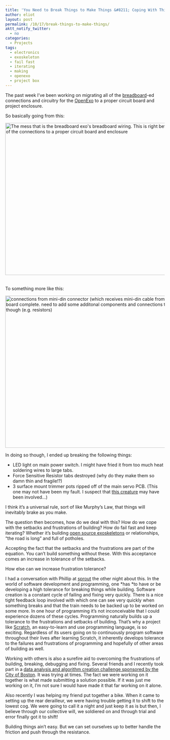 ```yaml
---
title: 'You Need to Break Things to Make Things &#8211; Coping With This Truth'
author: eliot
layout: post
permalink: /10/17/break-things-to-make-things/
aktt_notify_twitter:
  - no
categories:
  - Projects
tags:
  - electronics
  - exoskeleton
  - fail fast
  - iterating
  - making
  - openexo
  - project box
---
```

The past week I&#8217;ve been working on migrating all of the [breadboard][1]-ed connections and circuitry for the [OpenExo][2] to a proper circuit board and project enclosure.

So basically going from this:

<img class="pie-img" title="Breadboard Chaos" src="http://lh5.ggpht.com/-Z-prVf1nqy0/TpvAmdosgJI/AAAAAAAACT4/kvcsxLBNZH8/CIMG2848.JPG?imgmax=640" alt="The mess that is the breadboard exo's breadboard wiring. This is right before transferring all of the connections to a proper circuit board and enclosure" width="640" height="480" /><img style="margin: 10px 10px 10px 10px;" alt="" />

To something more like this:

<img class="pie-img" title="Clean Project Enclosure and Circuit Beginnings" src="http://lh4.ggpht.com/-foZ8U0fiRaQ/TpvAtKbYAeI/AAAAAAAACUM/nYSnHFKxEbY/CIMG2859.JPG?imgmax=640" alt="connections from mini-din connector (which receives mini-din cable from servo motor) to board complete. need to add some additonal components and connections to proto board though (e.g. resistors)" width="640" height="480" />

In doing so though, I ended up breaking the following things:

*   LED light on main power switch. I might have fried it from too much heat soldering wires to large tabs.
*   Force Sensitive Resistor tabs destroyed (why do they make them so damn thin and fragile!?)
*   3 surface mount trimmer pots ripped off of the main servo PCB. (This one may not have been my fault. I suspect that [this creature][3] may have been involved&#8230;)

I think it&#8217;s a universal rule, sort of like Murphy&#8217;s Law, that things will inevitably brake as you make.

The question then becomes, how do we deal with this? How do we cope with the setbacks and frustrations of building? How do fail fast and keep iterating? Whether it&#8217;s building [open source exoskeletons][4] or relationships, &#8220;the road is long&#8221; and full of potholes.

Accepting the fact that the setbacks and the frustrations are part of the equation. You can&#8217;t build something without these. With this acceptance comes an increase in tolerance of the setbacks.

How else can we increase frustration tolerance?

I had a conversation with Phillip at [sprout][5] the other night about this. In the world of software development and programming, one *has *to have or be developing a high tolerance for breaking things while building. Software creation is a constant cycle of failing and fixing very quickly. There is a nice tight feedback loop involved with which one can see very quickly when something breaks and that the train needs to be backed up to be worked on some more. In one hour of programming it&#8217;s not inconceivable that I could experience dozens of these cycles. Programming naturally builds up a tolerance to the frustrations and setbacks of building. That&#8217;s why a project like [Scratch][6], an easy-to-learn and use programming language, is so exciting. Regardless of its users going on to continuously program software throughout their lives after learning Scratch, it inherently develops tolerance to the failures and frustrations of programming and hopefully of other areas of building as well.

Working with others is also a surefire aid to overcoming the frustrations of building, breaking, debugging and fixing. Several friends and I recently took part in a [data analysis and algorithm creation challenge sponsored by the City of Boston][7]. It was trying at times. The fact we were working on it together is what made submitting a solution possible. If it was just me working on it, I&#8217;m not sure I would have made it that far working on it alone.

Also recently I was helping my friend put together a bike. When it came to setting up the rear derailleur, we were having trouble getting it to shift to the lowest cog. We were going to call it a night and just keep it as is but then, I believe through our collective will, we soldiered on and through trial and error finally got it to shift!

Building things ain&#8217;t easy. But we can set ourselves up to better handle the friction and push through the resistance.

 [1]: http://en.wikipedia.org/wiki/Breadboard
 [2]: http://www.openexo.com "DIY Exoskeleton"
 [3]: https://picasaweb.google.com/lh/photo/C5z33QbHKyjLLtOIHVHHLw?feat=directlink "Petunia the Cat"
 [4]: http://www.openexo.com
 [5]: http://thesprouts.org/
 [6]: http://scratch.mit.edu/ "Scratch - Frustration Tolerance Improvement Engine"
 [7]: https://www.innocentive.com/ar/challenge/9932752